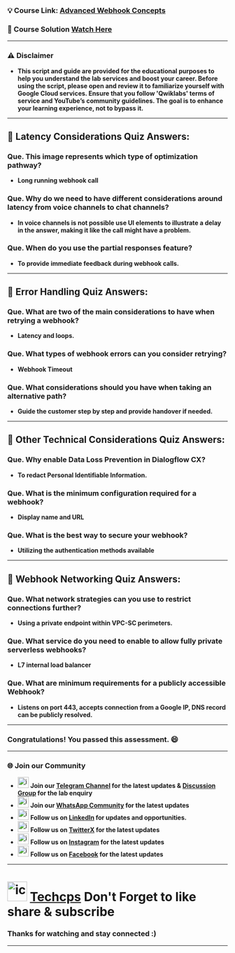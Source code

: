 
### 💡 Course Link: [Advanced Webhook Concepts](https://www.cloudskillsboost.google/paths/371/course_templates/1098?utm_source=qwiklabs&utm_medium=lp&utm_campaign=arcade24)

### 🚀 Course Solution [Watch Here](https://www.youtube.com/@techcps)

---
### ⚠️ Disclaimer
- **This script and guide are provided for  the educational purposes to help you understand the lab services and boost your career. Before using the script, please open and review it to familiarize yourself with Google Cloud services. Ensure that you follow 'Qwiklabs' terms of service and YouTube’s community guidelines. The goal is to enhance your learning experience, not to bypass it.**
---

## 🚨 Latency Considerations Quiz Answers:

### Que. This image represents which type of optimization pathway?
- **Long running webhook call**

### Que. Why do we need to have different considerations around latency from voice channels to chat channels?
- **In voice channels is not possible use UI elements to illustrate a delay in the answer, making it like the call might have a problem.**

### Que. When do you use the partial responses feature?
- **To provide immediate feedback during webhook calls.**
---

## 🚨 Error Handling Quiz Answers:

### Que. What are two of the main considerations to have when retrying a webhook?
- **Latency and loops.**

### Que. What types of webhook errors can you consider retrying?
- **Webhook Timeout**

### Que. What considerations should you have when taking an alternative path?
- **Guide the customer step by step and provide handover if needed.**
---


## 🚨 Other Technical Considerations Quiz Answers:

### Que. Why enable Data Loss Prevention in Dialogflow CX?
- **To redact Personal Identifiable Information.**

### Que. What is the minimum configuration required for a webhook?
- **Display name and URL**

### Que. What is the best way to secure your webhook?
- **Utilizing the authentication methods available**
---

## 🚨 Webhook Networking Quiz Answers:

### Que. What network strategies can you use to restrict connections further?
- **Using a private endpoint within VPC-SC perimeters.**

### Que. What service do you need to enable to allow fully private serverless webhooks?
- **L7 internal load balancer**

### Que. What are minimum requirements for a publicly accessible Webhook?
- **Listens on port 443, accepts connection from a Google IP, DNS record can be publicly resolved.**

---
### Congratulations! You passed this assessment. 😄
---

### 🌐 Join our Community

- <img src="https://github.com/user-attachments/assets/a4a4b767-151c-461d-bca1-da6d4c0cd68a" alt="icon" width="25" height="25"> **Join our [Telegram Channel](https://t.me/Techcps) for the latest updates & [Discussion Group](https://t.me/Techcpschat) for the lab enquiry**
- <img src="https://github.com/user-attachments/assets/aa10b8b2-5424-40bc-8911-7969f29f6dae" alt="icon" width="25" height="25"> **Join our [WhatsApp Community](https://whatsapp.com/channel/0029Va9nne147XeIFkXYv71A) for the latest updates**
- <img src="https://github.com/user-attachments/assets/b9da471b-2f46-4d39-bea9-acdb3b3a23b0" alt="icon" width="25" height="25"> **Follow us on [LinkedIn](https://www.linkedin.com/company/techcps/) for updates and opportunities.**
- <img src="https://github.com/user-attachments/assets/a045f610-775d-432a-b171-97a2d19718e2" alt="icon" width="25" height="25"> **Follow us on [TwitterX](https://twitter.com/Techcps_/) for the latest updates**
- <img src="https://github.com/user-attachments/assets/84e23456-7ed3-402a-a8a9-5d2fb5b44849" alt="icon" width="25" height="25"> **Follow us on [Instagram](https://instagram.com/techcps/) for the latest updates**
- <img src="https://github.com/user-attachments/assets/fc77ddc4-5b3b-42a9-a8da-e5561dce0c70" alt="icon" width="25" height="25"> **Follow us on [Facebook](https://facebook.com/techcps/) for the latest updates**

---

# <img src="https://github.com/user-attachments/assets/6ee41001-c795-467c-8d96-06b56c246b9c" alt="icon" width="45" height="45"> [Techcps](https://www.youtube.com/@techcps) Don't Forget to like share & subscribe

### Thanks for watching and stay connected :)
---
